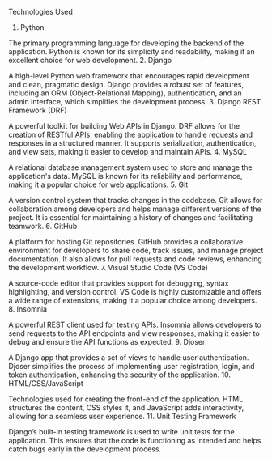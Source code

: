 Technologies Used

1. Python

The primary programming language for developing the backend of the application. Python is known for its simplicity and readability, making it an excellent choice for web development.
2. Django

A high-level Python web framework that encourages rapid development and clean, pragmatic design. Django provides a robust set of features, including an ORM (Object-Relational Mapping), authentication, and an admin interface, which simplifies the development process.
3. Django REST Framework (DRF)

A powerful toolkit for building Web APIs in Django. DRF allows for the creation of RESTful APIs, enabling the application to handle requests and responses in a structured manner. It supports serialization, authentication, and view sets, making it easier to develop and maintain APIs.
4. MySQL

A relational database management system used to store and manage the application's data. MySQL is known for its reliability and performance, making it a popular choice for web applications.
5. Git

A version control system that tracks changes in the codebase. Git allows for collaboration among developers and helps manage different versions of the project. It is essential for maintaining a history of changes and facilitating teamwork.
6. GitHub

A platform for hosting Git repositories. GitHub provides a collaborative environment for developers to share code, track issues, and manage project documentation. It also allows for pull requests and code reviews, enhancing the development workflow.
7. Visual Studio Code (VS Code)

A source-code editor that provides support for debugging, syntax highlighting, and version control. VS Code is highly customizable and offers a wide range of extensions, making it a popular choice among developers.
8. Insomnia

A powerful REST client used for testing APIs. Insomnia allows developers to send requests to the API endpoints and view responses, making it easier to debug and ensure the API functions as expected.
9. Djoser

A Django app that provides a set of views to handle user authentication. Djoser simplifies the process of implementing user registration, login, and token authentication, enhancing the security of the application.
10. HTML/CSS/JavaScript

Technologies used for creating the front-end of the application. HTML structures the content, CSS styles it, and JavaScript adds interactivity, allowing for a seamless user experience.
11. Unit Testing Framework

Django’s built-in testing framework is used to write unit tests for the application. This ensures that the code is functioning as intended and helps catch bugs early in the development process.
